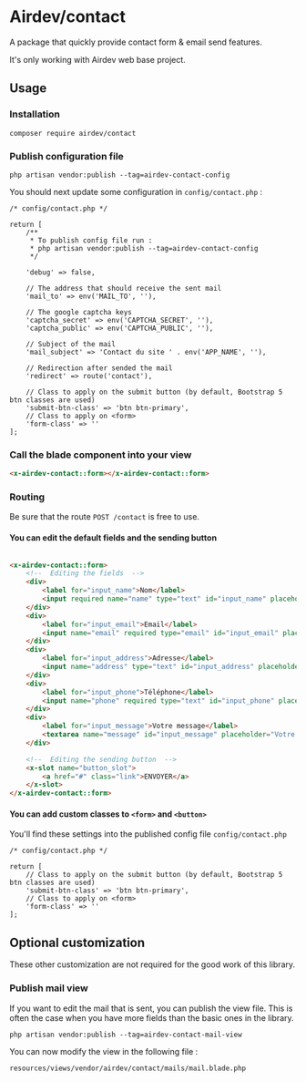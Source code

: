 # Airdev/contact
A package that quickly provide contact form & email send features.

It's only working with Airdev web base project.

## Usage
### Installation
```shell
composer require airdev/contact
```
### Publish configuration file
```shell
php artisan vendor:publish --tag=airdev-contact-config
```
You should next update some configuration in ``config/contact.php`` :
```injectablephp
/* config/contact.php */

return [
    /**
     * To publish config file run :
     * php artisan vendor:publish --tag=airdev-contact-config
     */

    'debug' => false,

    // The address that should receive the sent mail
    'mail_to' => env('MAIL_TO', ''),

    // The google captcha keys
    'captcha_secret' => env('CAPTCHA_SECRET', ''),
    'captcha_public' => env('CAPTCHA_PUBLIC', ''),

    // Subject of the mail
    'mail_subject' => 'Contact du site ' . env('APP_NAME', ''),

    // Redirection after sended the mail
    'redirect' => route('contact'),

    // Class to apply on the submit button (by default, Bootstrap 5 btn classes are used)
    'submit-btn-class' => 'btn btn-primary',
    // Class to apply on <form>
    'form-class' => ''
];
```

### Call the blade component into your view
```html
<x-airdev-contact::form></x-airdev-contact::form>
```
### Routing
Be sure that the route ``POST /contact`` is free to use.

#### You can edit the default fields and the sending button
```html

<x-airdev-contact::form>
    <!--  Editing the fields  -->
    <div>
        <label for="input_name">Nom</label>
        <input required name="name" type="text" id="input_name" placeholder="Votre nom">
    </div>
    <div>
        <label for="input_email">Email</label>
        <input name="email" required type="email" id="input_email" placeholder="Votre email">
    </div>
    <div>
        <label for="input_address">Adresse</label>
        <input name="address" type="text" id="input_address" placeholder="Votre adresse">
    </div>
    <div>
        <label for="input_phone">Téléphone</label>
        <input name="phone" required type="text" id="input_phone" placeholder="Votre téléphone">
    </div>
    <div>
        <label for="input_message">Votre message</label>
        <textarea name="message" id="input_message" placeholder="Votre message"></textarea>
    </div>

    <!--  Editing the sending button  -->
    <x-slot name="button_slot">
        <a href="#" class="link">ENVOYER</a>
    </x-slot>
</x-airdev-contact::form>
```
#### You can add custom classes to ``<form>`` and ``<button>``
You'll find these settings into the published config file ``config/contact.php``
```injectablephp
/* config/contact.php */

return [
    // Class to apply on the submit button (by default, Bootstrap 5 btn classes are used)
    'submit-btn-class' => 'btn btn-primary',
    // Class to apply on <form>
    'form-class' => ''
];
```
## Optional customization 
These other customization are not required for the good work of this library.
### Publish mail view
If you want to edit the mail that is sent, you can publish the view file. This is often the case when you have more fields than the basic ones in the library. 
```shell
php artisan vendor:publish --tag=airdev-contact-mail-view
```
You can now modify the view in the following file :
```
resources/views/vendor/airdev/contact/mails/mail.blade.php
```